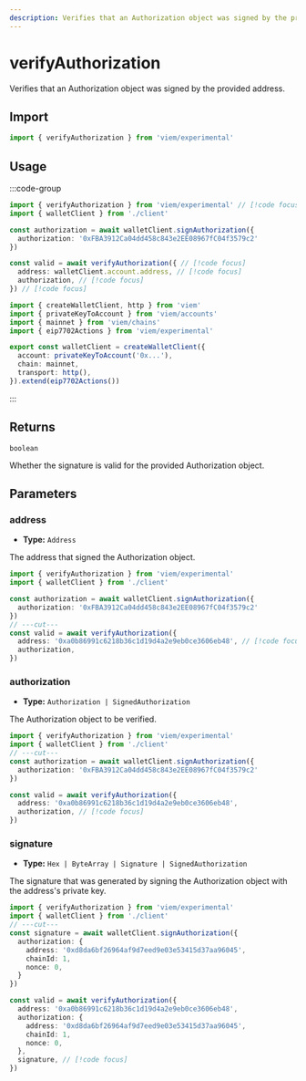 ```yaml
---
description: Verifies that an Authorization object was signed by the provided address.
---
```


# verifyAuthorization

Verifies that an Authorization object was signed by the provided address.

## Import

```ts twoslash
import { verifyAuthorization } from 'viem/experimental'
```

## Usage

:::code-group

```ts twoslash [example.ts]
import { verifyAuthorization } from 'viem/experimental' // [!code focus]
import { walletClient } from './client'

const authorization = await walletClient.signAuthorization({
  authorization: '0xFBA3912Ca04dd458c843e2EE08967fC04f3579c2'
})

const valid = await verifyAuthorization({ // [!code focus]
  address: walletClient.account.address, // [!code focus]
  authorization, // [!code focus]
}) // [!code focus]
```

```ts twoslash [client.ts] filename="client.ts"
import { createWalletClient, http } from 'viem'
import { privateKeyToAccount } from 'viem/accounts'
import { mainnet } from 'viem/chains'
import { eip7702Actions } from 'viem/experimental'

export const walletClient = createWalletClient({
  account: privateKeyToAccount('0x...'),
  chain: mainnet,
  transport: http(),
}).extend(eip7702Actions())
```

:::

## Returns

`boolean`

Whether the signature is valid for the provided Authorization object.

## Parameters

### address

- **Type:** `Address`

The address that signed the Authorization object.

```ts twoslash
import { verifyAuthorization } from 'viem/experimental'
import { walletClient } from './client'

const authorization = await walletClient.signAuthorization({
  authorization: '0xFBA3912Ca04dd458c843e2EE08967fC04f3579c2'
})
// ---cut---
const valid = await verifyAuthorization({
  address: '0xa0b86991c6218b36c1d19d4a2e9eb0ce3606eb48', // [!code focus]
  authorization,
}) 
```

### authorization

- **Type:** `Authorization | SignedAuthorization`

The Authorization object to be verified.

```ts twoslash
import { verifyAuthorization } from 'viem/experimental'
import { walletClient } from './client'
// ---cut---
const authorization = await walletClient.signAuthorization({
  authorization: '0xFBA3912Ca04dd458c843e2EE08967fC04f3579c2'
})

const valid = await verifyAuthorization({
  address: '0xa0b86991c6218b36c1d19d4a2e9eb0ce3606eb48',
  authorization, // [!code focus]
}) 
```

### signature

- **Type:** `Hex | ByteArray | Signature | SignedAuthorization`

The signature that was generated by signing the Authorization object with the address's private key.

```ts twoslash
import { verifyAuthorization } from 'viem/experimental'
import { walletClient } from './client'
// ---cut---
const signature = await walletClient.signAuthorization({
  authorization: {
    address: '0xd8da6bf26964af9d7eed9e03e53415d37aa96045',
    chainId: 1,
    nonce: 0,
  }
})

const valid = await verifyAuthorization({
  address: '0xa0b86991c6218b36c1d19d4a2e9eb0ce3606eb48',
  authorization: {
    address: '0xd8da6bf26964af9d7eed9e03e53415d37aa96045',
    chainId: 1,
    nonce: 0,
  },
  signature, // [!code focus]
}) 
```
